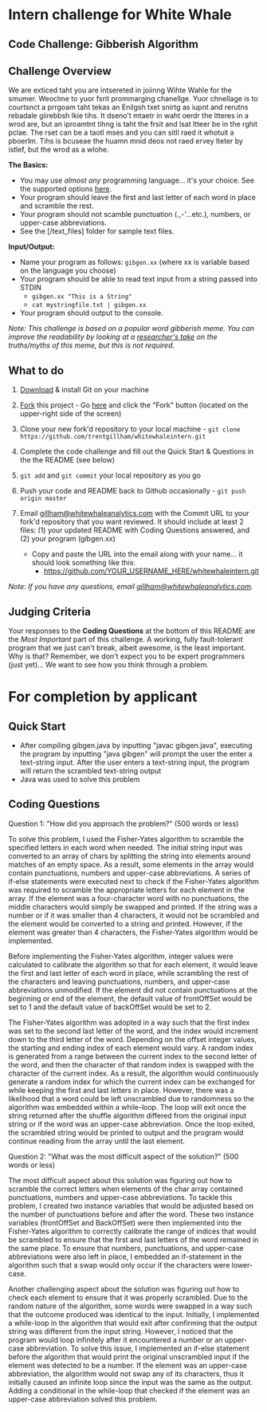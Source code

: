 # Intern challenge for White Whale

**Code Challenge: Gibberish Algorithm**
---------------------------------------

Challenge Overview
------------------

We are exticed taht you are intsereted in joiinng Wihte Wahle for the smumer.  Weoclme to yuor fsrit prommarging chanellge.  Yuor chnellage is to courtsnct a prrgoam taht tekas an Enilgsh txet snirtg as iupnt and rerutns rebadale giirebbsh lkie tihs.  It dseno’t mtaetr in waht oerdr the ltteres in a wrod are, but an iproamtnt tihng is taht the frsit and lsat ltteer be in the rghit pclae. The rset can be a taotl mses and you can sitll raed it whotuit a pboerlm.  Tihs is bcuseae the huamn mnid deos not raed ervey lteter by istlef, but the wrod as a wlohe.

**The Basics:**

  - You may use *almost any* programming language... it's your choice.  See the supported options [here](http://ideone.com/).
  - Your program should leave the first and last letter of each word in place and scramble the rest.
  - Your program should not scamble punctuation (.,-'...etc.), numbers, or upper-case abbreviations.
  - See the [/text_files] folder for sample text files.

**Input/Output:**

  - Name your program as follows: `gibgen.xx` (where xx is variable based on the language you choose)
  - Your program should be able to read text input from a string passed into STDIN
      - `gibgen.xx "This is a String"`
      - `cat mystringfile.txt | gibgen.xx`
  - Your program should output to the console.

_Note: This challenge is based on a popular word gibberish meme. You can improve the readability by looking at a [researcher's take](http://www.mrc-cbu.cam.ac.uk/people/matt.davis/cmabridge/) on the truths/myths of this meme, but this is not required._

What to do
----------
1. [Download](http://git-scm.com/downloads) & install Git on your machine

2. <a href="https://github.com/trentgillham/whitewhaleintern#fork-destination-box" class="btn grouped" data-method="POST" rel="nofollow" title="Fork">Fork</a> this project - Go [here](https://github.com/trentgillham/whitewhaleintern) and click the "Fork" button (located on the upper-right side of the screen)

2. Clone your new fork'd repository to your local machine - `git clone https://github.com/trentgillham/whitewhaleintern.git`
3. Complete the code challenge and fill out the Quick Start & Questions in the the README (see below)
4. `git add` and `git commit` your local repository as you go
4. Push your code and README back to Github occasionally - `git push origin master`
5. Email [gillham@whitewhaleanalytics.com](mailto:gillham@whitewhaleanalytics.com) with the Commit URL to your fork'd repository that you want reviewed. It should include at least 2 files: (1) your updated README with Coding Questions answered, and (2) your program (gibgen.xx)
   - Copy and paste the URL into the email along with your name... it should look something like this:
       - https://github.com/YOUR_USERNAME_HERE/whitewhaleintern.git

_Note: If you have any questions, email [gillham@whitewhaleanalytics.com](mailto:gillham@whitewhaleanalytics.com)._

Judging Criteria
----------------

Your responses to the **Coding Questions** at the bottom of this README are the *Most Important* part of this challenge. A working, fully fault-tolerant program that we just can't break, albeit awesome, is the least important.  Why is that?  Remember, we don't expect you to be expert programmers (just yet)... We want to see how you think through a problem.  


For completion by applicant
===========================

Quick Start
-----------

* After compiling gibgen.java by inputting "javac gibgen.java", executing the program by inputting "java gibgen" will prompt the user the enter a text-string input. After the user enters a text-string input, the program will return the scrambled text-string output
* Java was used to solve this problem

Coding Questions
----------------

Question 1: "How did you approach the problem?" (500 words or less)

To solve this problem, I used the Fisher-Yates algorithm to scramble the specified letters in each word when needed. The initial string input was converted to an array of chars by splitting the string into elements around matches of an empty space. As a result, some elements in the array would contain punctuations, numbers and upper-case abbreviations. A series of if-else statements were executed next to check if the Fisher-Yates algorithm was required to scramble the appropriate letters for each element in the array. If the element was a four-character word with no punctuations, the middle characters would simply be swapped and printed. If the string was a number or if it was smaller than 4 characters, it would not be scrambled and the element would be converted to a string and printed. However, if the element was greater than 4 characters, the Fisher-Yates algorithm would be implemented.

Before implementing the Fisher-Yates algorithm, integer values were calculated to calibrate the algorithm so that for each element, it would leave the first and last letter of each word in place, while scrambling the rest of the characters and leaving punctuations, numbers, and upper-case abbreviations unmodified. If the element did not contain punctuations at the beginning or end of the element, the default value of frontOffSet would be set to 1 and the default value of backOffSet would be set to 2.  

The Fisher-Yates algorithm was adopted in a way such that the first index was set to the second last letter of the word, and the index would increment down to the third letter of the word. Depending on the offset integer values, the starting and ending index of each element would vary. A random index is generated from a range between the current index to the second letter of the word, and then the character of that random index is swapped with the character of the current index. As a result, the algorithm would continuously generate a random index for which the current index can be exchanged for while keeping the first and last letters in place. However, there was a likelihood that a word could be left unscrambled due to randomness so the algorithm was embedded within a while-loop. The loop will exit once the string returned after the shuffle algorithm differed from the original input string or if the word was an upper-case abbreviation. Once the loop exited, the scrambled string would be printed to output and the program would continue reading from the array until the last element.

Question 2: "What was the most difficult aspect of the solution?" (500 words or less)

The most difficult aspect about this solution was figuring out how to scramble the correct letters when elements of the char array contained punctuations, numbers and upper-case abbreviations.  To tackle this problem, I created two instance variables that would be adjusted based on the number of punctuations before and after the word. These two instance variables (frontOffSet and BackOffSet) were then implemented into the Fisher-Yates algorithm to correctly calibrate the range of indices that would be scrambled to ensure that the first and last letters of the word remained in the same place. To ensure that numbers, punctuations, and upper-case abbreviations were also left in place, I embedded an if-statement in the algorithm such that a swap would only occur if the characters were lower-case.

Another challenging aspect about the solution was figuring out how to check each element to ensure that it was properly scrambled. Due to the random nature of the algorithm, some words were swapped in a way such that the outcome produced was identical to the input. Initially, I implemented a while-loop in the algorithm that would exit after confirming that the output string was different from the input string. However, I noticed that the program would loop infinitely after it encountered a number or an upper-case abbreviation. To solve this issue, I implemented an if-else statement before the algorithm that would print the original unscrambled input if the element was detected to be a number. If the element was an upper-case abbreviation, the algorithm would not swap any of its characters, thus it initially caused an infinite loop since the input was the same as the output. Adding a conditional in the while-loop that checked if the element was an upper-case abbreviation solved this problem.
